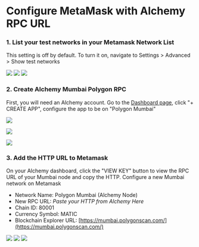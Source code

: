 # Configure MetaMask with Alchemy RPC URL

### **1. List your test networks in your Metamask Network List** <a href="#alchemypolygontometamaskinstructions-1.listyourtestnetworksinyourmetamasknetworklist" id="alchemypolygontometamaskinstructions-1.listyourtestnetworksinyourmetamasknetworklist"></a>

This setting is off by default. To turn it on, navigate to Settings > Advanced > Show test networks

![](<../../.gitbook/assets/2 (1).png>) ![](<../../.gitbook/assets/1 (1).png>) ![](<../../.gitbook/assets/3 (3).png>)

### **2. Create Alchemy Mumbai Polygon RPC** <a href="#alchemypolygontometamaskinstructions-2.createalchemymumbaipolygonrpc" id="alchemypolygontometamaskinstructions-2.createalchemymumbaipolygonrpc"></a>

First, you will need an Alchemy account. Go to the [Dashboard page](https://dashboard.alchemyapi.io), click "+ CREATE APP", configure the app to be on "Polygon Mumbai"

![](<../../.gitbook/assets/4 (1) (1).png>)

![](<../../.gitbook/assets/5 (1).png>)

![](<../../.gitbook/assets/6 (1).png>)

### 3. Add the HTTP URL to Metamask <a href="#alchemypolygontometamaskinstructions-3.addthehttpurltometamask" id="alchemypolygontometamaskinstructions-3.addthehttpurltometamask"></a>

On your Alchemy dashboard, click the "VIEW KEY" button to view the RPC URL of your Mumbai node and copy the HTTP. Configure a new Mumbai network on Metamask

* Network Name: Polygon Mumbai (Alchemy Node)
* New RPC URL: _Paste your HTTP from Alchemy Here_
* Chain ID: 80001
* Currency Symbol: MATIC
* Blockchain Explorer URL: [https://mumbai.polygonscan.com/](https://mumbai.polygonscan.com/)

![](../../.gitbook/assets/7.png) ![](<../../.gitbook/assets/8 (2).png>) ![](../../.gitbook/assets/9.png)
